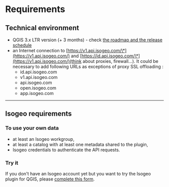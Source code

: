 # Requirements

## Technical environment

* QGIS 3.x LTR version (+ 3 months) - check [the roadmap and the release schedule](https://www.qgis.org/fr/site/getinvolved/development/roadmap.html#release-schedule)
* an Internet connection to [https://v1.api.isogeo.com/\*](https://v1.api.isogeo.com/) and [https://id.api.isogeo.com/\*](https://v1.api.isogeo.com/)(think about proxies, firewall...). It could be necessary to add following URLs as exceptions of proxy SSL offloading :
  * id.api.isogeo.com
  * v1.api.isogeo.com
  * api.isogeo.com
  * open.isogeo.com
  * app.isogeo.com

___

## Isogeo requirements

### To use your own data

* at least an Isogeo workgroup,
* at least a catalog with at least one metadata shared to the plugin,
* Isogeo credentials to authenticate the API requests.

### Try it

If you don't have an Isogeo account yet but you want to try the Isogeo plugin for QGIS, please [complete this form](https://pipedrivewebforms.com/form/73f6215ad660efcc946e1e6d9ff0f62a52944).
